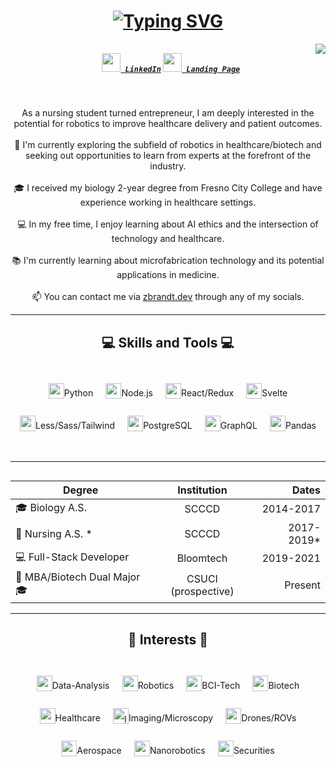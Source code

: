 <h1 align="center">
<a href="https://git.io/typing-svg"><img src="https://readme-typing-svg.herokuapp.com?font=Fira+Code&duration=1500&pause=2000&color=00FBAE&center=true&multiline=true&width=435&height=80&lines=Hi+there+!+%F0%9F%91%8B;I'm+Zoe+Brandt+%3A;Full-Stack+Engineer" alt="Typing SVG" /></a>
</h1>
<img align="right" src="https://visitor-badge.laobi.icu/badge?page_id=zoe-brandt.zoe-brandt">
<h5 align="center">
  <code>
    <a href="https://www.linkedin.com/in/z-brandt/" title="LinkedIn Profile"><img width="30" src="https://upload.wikimedia.org/wikipedia/commons/8/81/LinkedIn_icon.svg"> LinkedIn</a></code>
  <code><a href="https://www.zbrandt.dev" title="GitHub Profile"><img width="30" src="https://upload.wikimedia.org/wikipedia/commons/9/9a/Radar_icon_blue.svg"> Landing Page</a></code>
</h5>
<br>
<p align="center">
  As a nursing student turned entrepreneur, I am deeply interested in the potential for robotics to improve healthcare delivery and patient outcomes.
  <br>
  <br>
  🔬 I'm currently exploring the subfield of robotics in healthcare/biotech and seeking out opportunities to learn from experts at the forefront of the industry.
  <br>
  <br>
  🎓 I received my biology 2-year degree from Fresno City College and have experience working in healthcare settings.
  <br>
  <br>
  💻 In my free time, I enjoy learning about AI ethics and the intersection of technology and healthcare.
  <br>
  <br>
  📚 I'm currently learning about microfabrication technology and its potential applications in medicine.
  <br>
  <br>
  📫 You can contact me via <a href="zbrandt.dev">zbrandt.dev</a>  through any of my socials.
</p>
<hr>
 
<h2 align="center">💻 Skills and Tools 💻</h2>
<br>
<div style="display: flex; justify-content: center; flex-wrap: wrap; align-content: center; line-height: 2rem">
   <div style="display: flex; margin: 2%; flex-wrap: nowrap"><img title="Python" height="25" src="https://upload.wikimedia.org/wikipedia/commons/c/c3/Python-logo-notext.svg">Python</div>

  <div style="display: flex; margin: 2%; flex-wrap: nowrap"><img title="Nodejs" height="25" src="https://upload.wikimedia.org/wikipedia/commons/thumb/d/d9/Node.js_logo.svg/2560px-Node.js_logo.svg.png">Node.js</div>

  <div style="display: flex; margin: 2%; flex-wrap: nowrap"><img title="ReactRedux" height="25" src="https://upload.wikimedia.org/wikipedia/commons/thumb/a/a7/React-icon.svg/1150px-React-icon.svg.png">React/Redux</div>

<div style="display: flex; margin: 2%; flex-wrap: nowrap">
  <img title="Svelte" height="25" src="https://upload.wikimedia.org/wikipedia/commons/thumb/1/1b/Svelte_Logo.svg/1200px-Svelte_Logo.svg.png">Svelte
</div>

<div style="display: flex; margin: 2%; flex-wrap: nowrap">
  <img title="Less/Sass/Tailwind" height="25" src="https://upload.wikimedia.org/wikipedia/commons/thumb/9/96/Sass_Logo_Color.svg/2560px-Sass_Logo_Color.svg.png">Less/Sass/Tailwind  
  </div>
  
  <div style="display: flex; margin: 2%; flex-wrap: nowrap">
  <img title="PostgreSQL" height="25" src="https://upload.wikimedia.org/wikipedia/commons/thumb/2/29/Postgresql_elephant.svg/1985px-Postgresql_elephant.svg.png">PostgreSQL
  </div>

  <div style="display: flex; margin: 2%; flex-wrap: nowrap">
  <img title="GraphQL" height="25" src="https://upload.wikimedia.org/wikipedia/commons/thumb/1/17/GraphQL_Logo.svg/2048px-GraphQL_Logo.svg.png">GraphQL
</div>

<div style="display: flex; margin: 2%; flex-wrap: nowrap">
<img title="Pandas" height="25" src="https://upload.wikimedia.org/wikipedia/commons/thumb/2/22/Pandas_mark.svg/1200px-Pandas_mark.svg.png">Pandas
</div>
</div>
<br>
<hr>


<h2 align="center"></h2>
<p align="center">

| Degree        | Institution       | Dates         |
| ------------- |:-------------:| -----:|
| 🎓 Biology A.S.      | SCCCD      |   2014-2017 |
| 🏥 Nursing A.S. *      | SCCCD      |    2017-2019* |
| 💻 Full-Stack Developer      | Bloomtech      |    2019-2021 |
| 🤝 MBA/Biotech Dual Major 🎓      | CSUCI (prospective)      |    Present |
</p>
<hr>

<h2 align="center">🧠 Interests 🧠</h2>
<br>
<div style="display: flex; justify-content: center; flex-wrap: wrap; align-content: center; line-height: 2rem">
   <div style="display: flex; margin: 2%; flex-wrap: nowrap"><img title="Data Analysis" height="25" src="https://upload.wikimedia.org/wikipedia/commons/thumb/3/31/201806_DataAnalysis_on_display.svg/640px-201806_DataAnalysis_on_display.svg.png">Data-Analysis</div>

  <div style="display: flex; margin: 2%; flex-wrap: nowrap"><img title="Robotics" height="25" src="https://cdn-icons-png.flaticon.com/128/1404/1404642.png">Robotics</div>

  <div style="display: flex; margin: 2%; flex-wrap: nowrap"><img title="BCI Tech" height="25" src="https://upload.wikimedia.org/wikipedia/commons/thumb/0/0e/Lobes_of_the_brain_NL.svg/1280px-Lobes_of_the_brain_NL.svg.png">BCI-Tech</div>

<div style="display: flex; margin: 2%; flex-wrap: nowrap">
  <img title="Biotech" height="25" src="https://upload.wikimedia.org/wikipedia/commons/thumb/5/5d/Icons8_flat_biotech.svg/1200px-Icons8_flat_biotech.svg.png">Biotech
</div>

<div style="display: flex; margin: 2%; flex-wrap: nowrap">
  <img title="Healthcare" height="25" src="https://upload.wikimedia.org/wikipedia/commons/8/8d/Health_pictogram.svg">Healthcare
  </div>
  
  <div style="display: flex; margin: 2%; flex-wrap: nowrap">
  <img title="Imaging/Microscopy" height="25" src="https://upload.wikimedia.org/wikipedia/commons/thumb/6/6b/Vision_Flat_Icon.svg/512px-Vision_Flat_Icon.svg.png?20180301073008">Imaging/Microscopy
  </div>

  <div style="display: flex; margin: 2%; flex-wrap: nowrap">
  <img title="Drones/ROVs" height="25" src="https://upload.wikimedia.org/wikipedia/commons/1/11/Droneicon.png">Drones/ROVs
</div>

<div style="display: flex; margin: 2%; flex-wrap: nowrap">
<img title="Aerospace" height="25" src="https://upload.wikimedia.org/wikipedia/commons/thumb/4/4d/OpenMoji-color_1F680.svg/480px-OpenMoji-color_1F680.svg.png">Aerospace
</div>
<div style="display: flex; margin: 2%; flex-wrap: nowrap">
<img title="Nanorobotics" height="25" src="https://upload.wikimedia.org/wikipedia/commons/thumb/4/4a/PhageExterior.svg/1679px-PhageExterior.svg.png">Nanorobotics
</div>
<div style="display: flex; margin: 2%; flex-wrap: nowrap">
<img title="Securities" height="25" src="https://upload.wikimedia.org/wikipedia/commons/thumb/1/12/Candlestick.svg/445px-Candlestick.svg.png">Securities
</div>
</div>